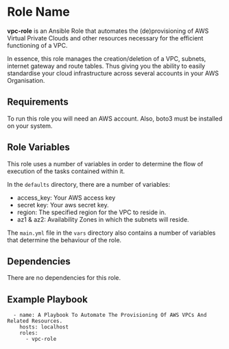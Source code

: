 Role Name
=========
**vpc-role** is an Ansible Role that automates the (de)provisioning of AWS Virtual Private Clouds and other resources necessary for the efficient functioning of a VPC.

In essence, this role manages the creation/deletion of a VPC, subnets, internet gateway and route tables. Thus giving you the ability to easily standardise your cloud infrastructure across several accounts in your AWS Organisation.


Requirements
------------

To run this role you will need an AWS account. Also, boto3 must be installed on your system.

Role Variables
--------------
This role uses a number of variables in order to determine the flow of execution of the tasks contained within it.

In the `defaults` directory, there are a number of variables:
- access_key: Your AWS access key
- secret key: Your aws secret key.
- region: The specified region for the VPC to reside in.
- az1 & az2: Availability Zones in which the subnets will reside.

The `main.yml` file in the `vars` directory also contains a number of variables that determine the behaviour of the role. 


Dependencies
------------

There are no dependencies for this role.

Example Playbook
----------------

      - name: A Playbook To Automate The Provisioning Of AWS VPCs And Related Resources.
        hosts: localhost
        roles:
          - vpc-role



